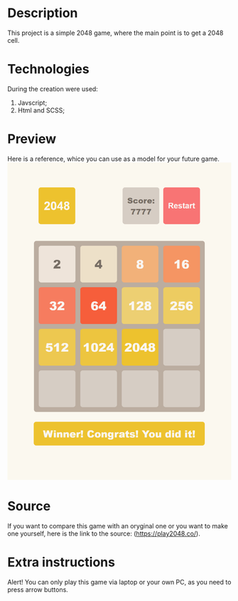 # Description
This project is a simple 2048 game, where the main point is to get a 2048 cell.

# Technologies
During the creation were used:
1) Javscript;
2) Html and SCSS;

# Preview
Here is a reference, whice you can use as a model for your future game.
![Preview](./src/images/reference.png)

# Source
If you want to compare this game with an oryginal one or you want to make one yourself,
here is the link to the source: (https://play2048.co/).

# Extra instructions
Alert! You can only play this game via laptop or your own PC, as you need to press arrow buttons.


